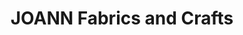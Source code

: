 ---
title: "JOANN Fabrics and Crafts"
url: /wisner-street-plaza/joann-fabrics-and-crafts/
shop: craft
---